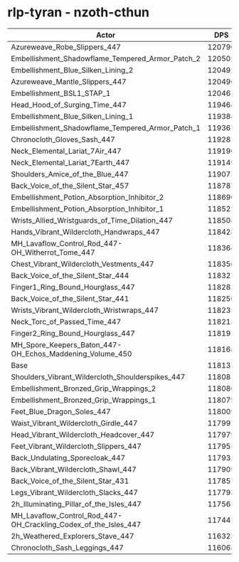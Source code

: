 # rlp-tyran - nzoth-cthun
| Actor | DPS | Increase |
|---|:---:|:---:|
|Azureweave_Robe_Slippers_447|120790|2.25%|
|Embellishment_Shadowflame_Tempered_Armor_Patch_2|120505|2.00%|
|Embellishment_Blue_Silken_Lining_2|120492|1.99%|
|Azureweave_Mantle_Slippers_447|120490|1.99%|
|Embellishment_BSL1_STAP_1|120467|1.97%|
|Head_Hood_of_Surging_Time_447|119464|1.12%|
|Embellishment_Blue_Silken_Lining_1|119384|1.06%|
|Embellishment_Shadowflame_Tempered_Armor_Patch_1|119367|1.04%|
|Chronocloth_Gloves_Sash_447|119281|0.97%|
|Neck_Elemental_Lariat_7Air_447|119190|0.89%|
|Neck_Elemental_Lariat_7Earth_447|119149|0.86%|
|Shoulders_Amice_of_the_Blue_447|119075|0.79%|
|Back_Voice_of_the_Silent_Star_457|118787|0.55%|
|Embellishment_Potion_Absorption_Inhibitor_2|118690|0.47%|
|Embellishment_Potion_Absorption_Inhibitor_1|118522|0.33%|
|Wrists_Allied_Wristguards_of_Time_Dilation_447|118508|0.31%|
|Hands_Vibrant_Wildercloth_Handwraps_447|118428|0.25%|
|MH_Lavaflow_Control_Rod_447-OH_Witherrot_Tome_447|118364|0.19%|
|Chest_Vibrant_Wildercloth_Vestments_447|118356|0.19%|
|Back_Voice_of_the_Silent_Star_444|118327|0.16%|
|Finger1_Ring_Bound_Hourglass_447|118281|0.12%|
|Back_Voice_of_the_Silent_Star_441|118256|0.10%|
|Wrists_Vibrant_Wildercloth_Wristwraps_447|118235|0.08%|
|Neck_Torc_of_Passed_Time_447|118213|0.06%|
|Finger2_Ring_Bound_Hourglass_447|118192|0.05%|
|MH_Spore_Keepers_Baton_447-OH_Echos_Maddening_Volume_450|118168|0.03%|
|Base|118137|0.00%|
|Shoulders_Vibrant_Wildercloth_Shoulderspikes_447|118081|-0.05%|
|Embellishment_Bronzed_Grip_Wrappings_2|118080|-0.05%|
|Embellishment_Bronzed_Grip_Wrappings_1|118079|-0.05%|
|Feet_Blue_Dragon_Soles_447|118009|-0.11%|
|Waist_Vibrant_Wildercloth_Girdle_447|117997|-0.12%|
|Head_Vibrant_Wildercloth_Headcover_447|117979|-0.13%|
|Feet_Vibrant_Wildercloth_Slippers_447|117955|-0.15%|
|Back_Undulating_Sporecloak_447|117931|-0.17%|
|Back_Vibrant_Wildercloth_Shawl_447|117909|-0.19%|
|Back_Voice_of_the_Silent_Star_431|117857|-0.24%|
|Legs_Vibrant_Wildercloth_Slacks_447|117793|-0.29%|
|2h_Illuminating_Pillar_of_the_Isles_447|117565|-0.48%|
|MH_Lavaflow_Control_Rod_447-OH_Crackling_Codex_of_the_Isles_447|117441|-0.59%|
|2h_Weathered_Explorers_Stave_447|116323|-1.54%|
|Chronocloth_Sash_Leggings_447|116068|-1.75%|
